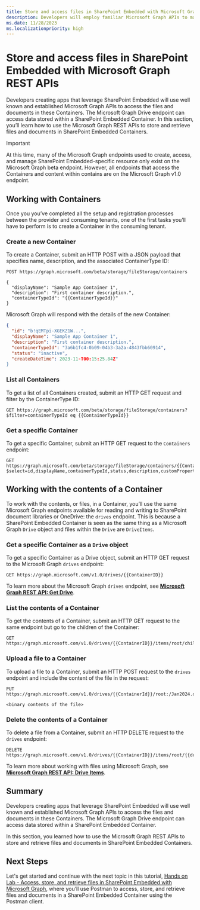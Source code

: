 ```yaml
---
title: Store and access files in SharePoint Embedded with Microsoft Graph REST APIs
description: Developers will employ familiar Microsoft Graph APIs to manage files within SharePoint Embedded containers, utilizing the Microsoft Graph Drive endpoint for data access. This section covers how to use these REST APIs to handle file storage and retrieval in SharePoint Embedded.
ms.date: 11/28/2023
ms.localizationpriority: high
---
```

# Store and access files in SharePoint Embedded with Microsoft Graph REST APIs

Developers creating apps that leverage SharePoint Embedded will use well known and established Microsoft Graph APIs to access the files and documents in these Containers. The Microsoft Graph Drive endpoint can access data stored within a SharePoint Embedded Container. In this section, you’ll learn how to use the Microsoft Graph REST APIs to store and retrieve files and documents in SharePoint Embedded Containers.

> [!IMPORTANT]
> At this time, many of the Microsoft Graph endpoints used to create, access, and manage SharePoint Embedded-specific resource only exist on the Microsoft Graph beta endpoint. However, all endpoints that access the Containers and content within contains are on the Microsoft Graph v1.0 endpoint.

## Working with Containers

Once you you’ve completed all the setup and registration processes between the provider and consuming tenants, one of the first tasks you’ll have to perform is to create a Container in the consuming tenant.

### Create a new Container

To create a Container, submit an HTTP POST with a JSON payload that specifies name, description, and the associated ContainerType ID:

```http
POST https://graph.microsoft.com/beta/storage/fileStorage/containers

{
  "displayName": "Sample App Container 1",
  "description": "First container description.",
  "containerTypeId": "{{ContainerTypeId}}"
}
```

Microsoft Graph will respond with the details of the new Container:

```json
{
  "id": "b!qEMTpi-XGEKZ1W...",
  "displayName": "Sample App Container 1",
  "description": "First container description.",
  "containerTypeId": "3a6b1fc4-0b09-04b3-3a2a-4843fbb60914",
  "status": "inactive",
  "createDateTime": 2023-11-T00:15:25.84Z"
}
```

### List all Containers

To get a list of all Containers created, submit an HTTP GET request and filter by the ContainerType ID:

```http
GET https://graph.microsoft.com/beta/storage/fileStorage/containers?$filter=containerTypeId eq {{ContainerTypeId}}
```

### Get a specific Container

To get a specific Container, submit an HTTP GET request to the `Containers` endpoint:

```http
GET https://graph.microsoft.com/beta/storage/fileStorage/containers/{{ContainerID}}?$select=id,displayName,containerTypeId,status,description,customProperties&$expand=permissions
```

## Working with the contents of a Container

To work with the contents, or files, in a Container, you’ll use the same Microsoft Graph endpoints available for reading and writing to SharePoint document libraries or OneDrive: the `drives` endpoint. This is because a SharePoint Embedded Container is seen as the same thing as a Microsoft Graph `Drive` object and files within the `Drive` are `DriveItems`.

### Get a specific Container as a `Drive` object

To get  a specific Container as a Drive object, submit an HTTP GET request to the Microsoft Graph `drives` endpoint:

```http
GET https://graph.microsoft.com/v1.0/drives/{{ContainerID}}
```

To learn more about the Microsoft Graph `drives` endpoint, see **[Microsoft Graph REST API: Get Drive](https://learn.microsoft.com/graph/api/resources/drive?view=graph-rest-1.0)**.

### List the contents of a Container

To get the contents of a Container, submit an HTTP GET request to the same endpoint but go to the children of the Container:

```http
GET https://graph.microsoft.com/v1.0/drives/{{ContainerID}}/items/root/children
```

### Upload a file to a Container

To upload a file to a Container, submit an HTTP POST request to the `drives` endpoint and include the content of the file in the request:

```http
PUT https://graph.microsoft.com/v1.0/drives/{{ContainerId}}/root:/Jan2024.docx:/content

<binary contents of the file>
```

### Delete the contents of a Container

To delete a file from a Container, submit an HTTP DELETE request to the `drives` endpoint:

```http
DELETE https://graph.microsoft.com/v1.0/drives/{{ContainerID}}/items/root/{{driveItemID}}
```

To learn more about working with files using Microsoft Graph, see **[Microsoft Graph REST API: Drive Items](https://learn.microsoft.com/graph/api/resources/driveitem?view=graph-rest-1.0)**.

## Summary

Developers creating apps that leverage SharePoint Embedded will use well known and established Microsoft Graph APIs to access the files and documents in these Containers. The Microsoft Graph Drive endpoint can access data stored within a SharePoint Embedded Container.

In this section, you learned how to use the Microsoft Graph REST APIs to store and retrieve files and documents in SharePoint Embedded Containers.

## Next Steps

Let's get started and continue with the next topic in this tutorial, [Hands on Lab - Access, store, and retrieve files in SharePoint Embedded with Microsoft Graph](m01-07-hol.md), where you’ll use Postman to access, store, and retrieve files and documents in a SharePoint Embedded Container using the Postman client.

